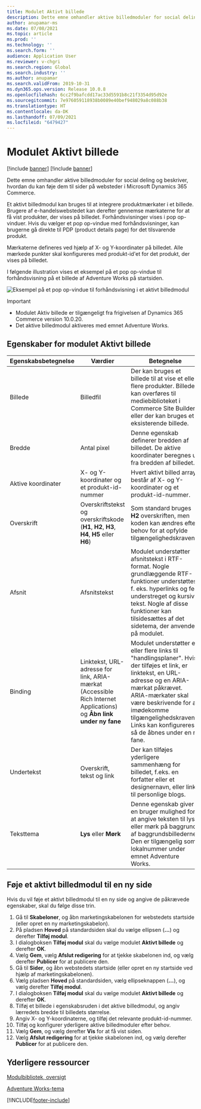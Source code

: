 ```yaml
---
title: Modulet Aktivt billede
description: Dette emne omhandler aktive billedmoduler for social deling og beskriver, hvordan du kan føje dem til sider på websteder i Microsoft Dynamics 365 Commerce.
author: anupamar-ms
ms.date: 07/08/2021
ms.topic: article
ms.prod: ''
ms.technology: ''
ms.search.form: ''
audience: Application User
ms.reviewer: v-chgri
ms.search.region: Global
ms.search.industry: ''
ms.author: anupamar
ms.search.validFrom: 2019-10-31
ms.dyn365.ops.version: Release 10.0.8
ms.openlocfilehash: 6cc2f9bafcdd17ac33d5591b8c21f3354d95d92e
ms.sourcegitcommit: 7e976059118938b0089e40bef948029a8c088b38
ms.translationtype: HT
ms.contentlocale: da-DK
ms.lasthandoff: 07/09/2021
ms.locfileid: "6479427"
---
```

# <a name="active-image-module"></a>Modulet Aktivt billede

[!include [banner](includes/banner.md)]
[!include [banner](includes/preview-banner.md)]

Dette emne omhandler aktive billedmoduler for social deling og beskriver, hvordan du kan føje dem til sider på websteder i Microsoft Dynamics 365 Commerce.

Et aktivt billedmodul kan bruges til at integrere produktmærkater i et billede. Brugere af e-handelswebstedet kan derefter gennemse mærkaterne for at få vist produkter, der vises på billedet. Forhåndsvisninger vises i pop op-vinduer. Hvis du vælger et pop op-vindue med forhåndsvisninger, kan brugerne gå direkte til PDP (product details page) for det tilsvarende produkt.

Mærkaterne defineres ved hjælp af X- og Y-koordinater på billedet. Alle mærkede punkter skal konfigureres med produkt-id'et for det produkt, der vises på billedet.

I følgende illustration vises et eksempel på et pop op-vindue til forhåndsvisning på et billede af Adventure Works på startsiden.

![Eksempel på et pop op-vindue til forhåndsvisning i et aktivt billedmodul](./media/Active_image.PNG)

> [!IMPORTANT]
> - Modulet Aktiv billede er tilgængeligt fra frigivelsen af Dynamics 365 Commerce version 10.0.20.
> - Det aktive billedmodul aktiveres med emnet Adventure Works.

## <a name="active-image-module-properties"></a>Egenskaber for modulet Aktivt billede

| Egenskabsbetegnelse      | Værdier | Betegnelse |
|--------------------|--------|-------------|
| Billede              | Billedfil | Der kan bruges et billede til at vise et eller flere produkter. Billedet kan overføres til mediebiblioteket i Commerce Site Builder, eller der kan bruges et eksisterende billede. |
| Bredde              | Antal pixel | Denne egenskab definerer bredden af billedet. De aktive koordinater beregnes ud fra bredden af billedet.|
| Aktive koordinater | X- og Y-koordinater og et produkt-id-nummer | Hvert aktivt billed array består af X- og Y-koordinater og et produkt-id-nummer.|
| Overskrift            | Overskriftstekst og overskriftskode (**H1**, **H2**, **H3**, **H4**, **H5** eller **H6**) | Som standard bruges **H2** overskriften, men koden kan ændres efter behov for at opfylde tilgængelighedskravene. |
| Afsnit          | Afsnitstekst | Modulet understøtter afsnitstekst i RTF-format. Nogle grundlæggende RTF-funktioner understøttes, f. eks. hyperlinks og fed, understreget og kursiv tekst. Nogle af disse funktioner kan tilsidesættes af det sidetema, der anvendes på modulet. |
| Binding               | Linktekst, URL-adresse for link, ARIA-mærkat (Accessible Rich Internet Applications) og **Åbn link under ny fane** | Modulet understøtter et eller flere links til "handlingsplaner". Hvis der tilføjes et link, er linktekst, en URL-adresse og en ARIA-mærkat påkrævet. ARIA-mærkater skal være beskrivende for at imødekomme tilgængelighedskravene. Links kan konfigureres, så de åbnes under en ny fane. |
| Undertekst           | Overskrift, tekst og link | Der kan tilføjes yderligere sammenhæng for billedet, f.eks. en forfatter eller et designernavn, eller links til personlige blogs.|
| Teksttema         | **Lys** eller **Mørk** | Denne egenskab giver en bruger mulighed for at angive teksten til lys eller mørk på baggrund af baggrundsbillederne. Den er tilgængelig som lokalnummer under emnet Adventure Works. |

## <a name="add-an-active-image-module-to-a-new-page"></a>Føje et aktivt billedmodul til en ny side

Hvis du vil føje et aktivt billedmodul til en ny side og angive de påkrævede egenskaber, skal du følge disse trin.

1. Gå til **Skabeloner**, og åbn marketingskabelonen for webstedets startside (eller opret en ny marketingskabelon).
1. På pladsen **Hoved** på standardsiden skal du vælge ellipsen (**...**) og derefter **Tilføj modul**.
1. I dialogboksen **Tilføj modul** skal du vælge modulet **Aktivt billede** og derefter **OK**.
1. Vælg **Gem**, vælg **Afslut redigering** for at tjekke skabelonen ind, og vælg derefter **Publicer** for at publicere den.
1. Gå til **Sider**, og åbn webstedets startside (eller opret en ny startside ved hjælp af marketingskabelonen).
1. Vælg pladsen **Hoved** på standardsiden, vælg ellipseknappen (**...**), og vælg derefter **Tilføj modul**.
1. I dialogboksen **Tilføj modul** skal du vælge modulet **Aktivt billede** og derefter **OK**.
1. Tilføj et billede i egenskabsruden i det aktive billedmodul, og angiv lærredets bredde til billedets størrelse.
1. Angiv X- og Y-koordinaterne, og tilføj det relevante produkt-id-nummer.
1. Tilføj og konfigurer yderligere aktive billedmoduler efter behov.
1. Vælg **Gem**, og vælg derefter **Vis** for at få vist siden.
1. Vælg **Afslut redigering** for at tjekke skabelonen ind, og vælg derefter **Publicer** for at publicere den.

## <a name="additional-resources"></a>Yderligere ressourcer

[Modulbibliotek, oversigt](starter-kit-overview.md)

[Adventure Works-tema](adventure-works-theme.md)

[!INCLUDE[footer-include](../includes/footer-banner.md)]
